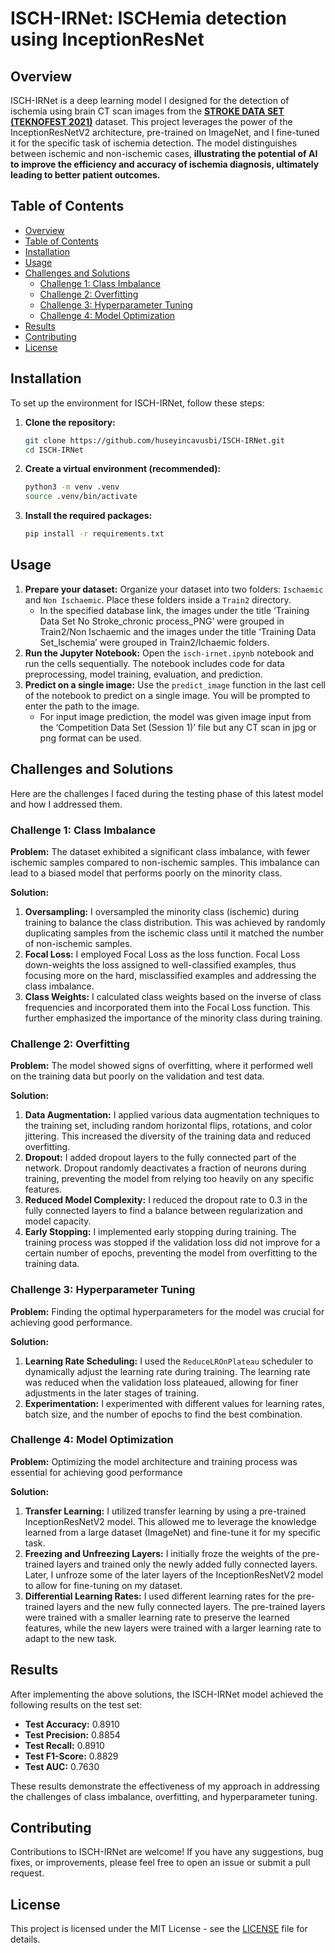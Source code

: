 # ISCH-IRNet: ISCHemia detection using InceptionResNet

## Overview

ISCH-IRNet is a deep learning model I designed for the detection of ischemia using brain CT scan images from the **[STROKE DATA SET (TEKNOFEST 2021)](https://acikveri.saglik.gov.tr/Home/DataSetDetail/1)** dataset. This project leverages the power of the InceptionResNetV2 architecture, pre-trained on ImageNet, and I fine-tuned it for the specific task of ischemia detection. The model distinguishes between ischemic and non-ischemic cases, **illustrating the potential of AI to improve the efficiency and accuracy of ischemia diagnosis, ultimately leading to better patient outcomes.**

## Table of Contents

-   [Overview](#overview)
-   [Table of Contents](#table-of-contents)
-   [Installation](#installation)
-   [Usage](#usage)
-   [Challenges and Solutions](#challenges-and-solutions)
    -   [Challenge 1: Class Imbalance](#challenge-1-class-imbalance)
    -   [Challenge 2: Overfitting](#challenge-2-overfitting)
    -   [Challenge 3: Hyperparameter Tuning](#challenge-3-hyperparameter-tuning)
    -   [Challenge 4: Model Optimization](#challenge-4-model-optimization)
-   [Results](#results)
-   [Contributing](#contributing)
-   [License](#license)

## Installation

To set up the environment for ISCH-IRNet, follow these steps:

1. **Clone the repository:**

    ```bash
    git clone https://github.com/huseyincavusbi/ISCH-IRNet.git
    cd ISCH-IRNet
    ```
2. **Create a virtual environment (recommended):**

    ```bash
    python3 -m venv .venv
    source .venv/bin/activate 
    ```
3. **Install the required packages:**

    ```bash
    pip install -r requirements.txt
    ```

## Usage

1. **Prepare your dataset:** Organize your dataset into two folders: `Ischaemic` and `Non Ischaemic`. Place these folders inside a `Train2` directory.
   *   In the specified database link, the images under the title ‘Training Data Set No Stroke_chronic process_PNG’ were grouped in Train2/Non Ischaemic and the images under the title ‘Training Data Set_Ischemia’ were grouped in Train2/Ichaemic folders.
2. **Run the Jupyter Notebook:** Open the `isch-irnet.ipynb` notebook and run the cells sequentially. The notebook includes code for data preprocessing, model training, evaluation, and prediction.
3. **Predict on a single image:** Use the `predict_image` function in the last cell of the notebook to predict on a single image. You will be prompted to enter the path to the image.
   *   For input image prediction, the model was given image input from the ‘Competition Data Set (Session 1)’ file but any CT scan in jpg or png format can be used.

## Challenges and Solutions
Here are the challenges I faced during the testing phase of this latest model and how I addressed them.

### Challenge 1: Class Imbalance

**Problem:** The dataset exhibited a significant class imbalance, with fewer ischemic samples compared to non-ischemic samples. This imbalance can lead to a biased model that performs poorly on the minority class.

**Solution:**

1. **Oversampling:** I oversampled the minority class (ischemic) during training to balance the class distribution. This was achieved by randomly duplicating samples from the ischemic class until it matched the number of non-ischemic samples.
2. **Focal Loss:** I employed Focal Loss as the loss function. Focal Loss down-weights the loss assigned to well-classified examples, thus focusing more on the hard, misclassified examples and addressing the class imbalance.
3. **Class Weights:** I calculated class weights based on the inverse of class frequencies and incorporated them into the Focal Loss function. This further emphasized the importance of the minority class during training.

### Challenge 2: Overfitting

**Problem:** The model showed signs of overfitting, where it performed well on the training data but poorly on the validation and test data.

**Solution:**

1. **Data Augmentation:** I applied various data augmentation techniques to the training set, including random horizontal flips, rotations, and color jittering. This increased the diversity of the training data and reduced overfitting.
2. **Dropout:** I added dropout layers to the fully connected part of the network. Dropout randomly deactivates a fraction of neurons during training, preventing the model from relying too heavily on any specific features.
3. **Reduced Model Complexity:** I reduced the dropout rate to 0.3 in the fully connected layers to find a balance between regularization and model capacity.
4. **Early Stopping:** I implemented early stopping during training. The training process was stopped if the validation loss did not improve for a certain number of epochs, preventing the model from overfitting to the training data.

### Challenge 3: Hyperparameter Tuning

**Problem:** Finding the optimal hyperparameters for the model was crucial for achieving good performance.

**Solution:**

1. **Learning Rate Scheduling:** I used the `ReduceLROnPlateau` scheduler to dynamically adjust the learning rate during training. The learning rate was reduced when the validation loss plateaued, allowing for finer adjustments in the later stages of training.
2. **Experimentation:** I experimented with different values for learning rates, batch size, and the number of epochs to find the best combination.

### Challenge 4: Model Optimization

**Problem:** Optimizing the model architecture and training process was essential for achieving good performance

**Solution:**

1. **Transfer Learning:** I utilized transfer learning by using a pre-trained InceptionResNetV2 model. This allowed me to leverage the knowledge learned from a large dataset (ImageNet) and fine-tune it for my specific task.
2. **Freezing and Unfreezing Layers:** I initially froze the weights of the pre-trained layers and trained only the newly added fully connected layers. Later, I unfroze some of the later layers of the InceptionResNetV2 model to allow for fine-tuning on my dataset.
3. **Differential Learning Rates:** I used different learning rates for the pre-trained layers and the new fully connected layers. The pre-trained layers were trained with a smaller learning rate to preserve the learned features, while the new layers were trained with a larger learning rate to adapt to the new task.

## Results

After implementing the above solutions, the ISCH-IRNet model achieved the following results on the test set:

-   **Test Accuracy:** 0.8910
-   **Test Precision:** 0.8854
-   **Test Recall:** 0.8910
-   **Test F1-Score:** 0.8829
-   **Test AUC:** 0.7630

These results demonstrate the effectiveness of my approach in addressing the challenges of class imbalance, overfitting, and hyperparameter tuning.

## Contributing

Contributions to ISCH-IRNet are welcome! If you have any suggestions, bug fixes, or improvements, please feel free to open an issue or submit a pull request.

## License

This project is licensed under the MIT License - see the [LICENSE](LICENSE) file for details.